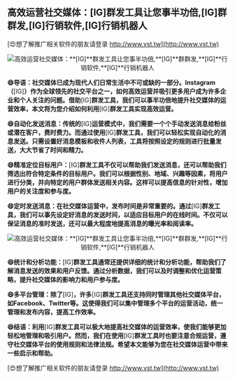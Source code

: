 ## **高效运营社交媒体：**[IG]**群发工具让您事半功倍,**[IG]**群群发,**[IG]**行销软件,**[IG]**行销机器人**

[😍想了解推广相关软件的朋友请登录 http://www.vst.tw](http://www.vst.tw)

 <center><img src="https://vst.tw/MP4/tuiguang/png/1.png" alt="高效运营社交媒体：**[IG]**群发工具让您事半功倍,**[IG]**群群发,**[IG]**行销软件,**[IG]**行销机器人"></center>

**😄导语：社交媒体已成为现代人们日常生活中不可或缺的一部分。Instagram（**[IG]**）作为全球领先的社交平台之一，如何高效运营并吸引更多用户成为许多企业和个人关注的问题。借助**[IG]**群发工具，我们可以事半功倍地提升社交媒体的运营效率，本文将为您介绍如何利用**[IG]**群发工具实现高效运营。**

**😄自动化发送消息：传统的**[IG]**运营模式中，我们需要一个个手动发送消息给粉丝或潜在客户，费时费力。而通过使用**[IG]**群发工具，我们可以轻松实现自动化的消息发送。只需设置好消息模板和收件人列表，工具将按照设定的规则进行批量发送，大大节省了时间和精力。**

**😄精准定位目标用户：**[IG]**群发工具不仅可以帮助我们发送消息，还可以帮助我们筛选出符合特定条件的目标用户。我们可以根据性别、地域、兴趣等因素，将用户进行分类，并向特定的用户群体发送相关内容。这样可以提高信息的针对性，增加用户的关注度和参与度。**

**😄定时发送消息：在社交媒体运营中，发布时间是非常重要的。通过**[IG]**群发工具，我们可以事先设定好消息的发送时间，以适应目标用户的在线时间。不仅可以保证消息的准时发送，还可以最大程度地提高消息的曝光率和阅读率。**

 <center><img src="https://vst.tw/MP4/tuiguang/png/7.png" alt="高效运营社交媒体：**[IG]**群发工具让您事半功倍,**[IG]**群群发,**[IG]**行销软件,**[IG]**行销机器人"></center>

**😄统计和分析功能：**[IG]**群发工具通常还提供详细的统计和分析功能，帮助我们了解消息发送的效果和用户反馈。通过分析数据，我们可以及时调整和优化运营策略，提升社交媒体的影响力和用户参与度。**

**😄多平台管理：除了**[IG]**，许多**[IG]**群发工具还支持同时管理其他社交媒体平台，如Facebook、Twitter等。这使得我们可以集中管理多个平台的运营活动，统一管理和发布内容，提高工作效率。**

**😄结语：利用**[IG]**群发工具可以极大地提高社交媒体的运营效率，使我们能够更加轻松地管理和吸引用户。然而，我们在使用**[IG]**群发工具时也要注意合规运营，遵守社交媒体平台的使用规则和法律法规。希望本文能够为您在社交媒体运营中带来一些启示和帮助。**

[😍想了解推广相关软件的朋友请登录 http://www.vst.tw](http://www.vst.tw)



